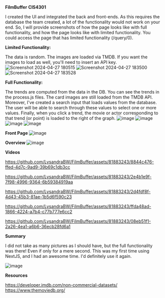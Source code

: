 **FilmBuffer**
**CIS4301**

I created the UI and integrated the back and front-ends. As this requires the database the team created, a lot of the functionality would not work on your end. So, I will provide screenshots of how the page looks like with full functionality, and how the page looks like with limited functionality. You could access the page that has limited functionality (/query/0).

**Limited Functionality:** 

The data is random. The images are loaded via TMDB. If you want the images to load as well, you'll need to insert an API key.
![Screenshot 2024-04-27 180515](https://github.com/LysandraBW/FilmBuffer/assets/81883243/4688fb49-01d8-4cec-888c-ad280017ee6d)
![Screenshot 2024-04-27 183500](https://github.com/LysandraBW/FilmBuffer/assets/81883243/a81aef40-0f9e-47cf-8c34-5b31a5ba9afe)
![Screenshot 2024-04-27 183528](https://github.com/LysandraBW/FilmBuffer/assets/81883243/e193fa96-f3da-4ea8-9ca0-6a3de69a487c)

**Full Functionality:** 

The trends are computed from the data in the DB. You can see the trends in the process.js files. The card images are still loaded from the TMDB API. Moreover, I've created a search input that loads values from the database. The user will be able to search through these values to select one or more values. Finally, when you click a trend, the movie or actor corresponding to that trend (or point) is loaded to the right of the graph.
![image](https://github.com/LysandraBW/FilmBuffer/assets/81883243/dc7e63da-6505-4212-ac90-9e85090284bc)
![image](https://github.com/LysandraBW/FilmBuffer/assets/81883243/bd633ac9-956b-4401-981a-b300e517d45a)
![image](https://github.com/LysandraBW/FilmBuffer/assets/81883243/c7b377d9-42fa-4d05-b0a5-5eb164d6db7d)
![image](https://github.com/LysandraBW/FilmBuffer/assets/81883243/d7de1205-52f8-48f3-a6f1-1d499407d467)

**Front Page**
![image](https://github.com/LysandraBW/FilmBuffer/assets/81883243/7371bc54-1d79-48f8-b7c6-d3f435e5fdb7)

**Overview**
![image](https://github.com/LysandraBW/FilmBuffer/assets/81883243/2e2b9d61-fd28-42fd-93cb-3ef58a4d472e)

**Videos**

https://github.com/LysandraBW/FilmBuffer/assets/81883243/8844c476-ffed-4d7c-9ad9-39b69c1db3cc

https://github.com/LysandraBW/FilmBuffer/assets/81883243/2e4b1e9f-7f98-4996-9364-6b59384919aa

https://github.com/LysandraBW/FilmBuffer/assets/81883243/2d4fdf8f-4d43-45b3-81ae-1b5d6f590c23

https://github.com/LysandraBW/FilmBuffer/assets/81883243/ffda48ad-1866-4224-a7b4-c77b777e6cc2

https://github.com/LysandraBW/FilmBuffer/assets/81883243/08eb51f1-2a26-4ea1-a6b6-36ecb28fd6a1

**Summary**

I did not take as many pictures as I should have, but the full functionality was there! Even if only for a mere second. This was my first time using NextJS, and I had an awesome time. I'd definitely use it again.

![image](https://github.com/LysandraBW/FilmBuffer/assets/81883243/7dbfb413-b265-4c19-8ba7-a467ff754836)

**Resources**

https://developer.imdb.com/non-commercial-datasets/
https://www.themoviedb.org/
